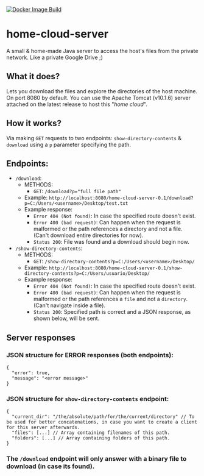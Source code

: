 [![Docker Image Build](https://github.com/fabriziodsp-ransom/home-cloud-server/actions/workflows/docker-image.yml/badge.svg)](https://github.com/fabriziodsp-ransom/home-cloud-server/actions/workflows/docker-image.yml)

# home-cloud-server
A small & home-made Java server to access the host's files from the private network. Like a private Google Drive ;)

## What it does?
Lets you download the files and explore the directories of the host machine. On port 8080 by default. You can use the Apache Tomcat (v10.1.6) server attached on the latest release to host this "_home cloud_".

## How it works?
Via making `GET` requests to two endpoints: `show-directory-contents` & `download` using a `p` parameter specifying the path.

## Endpoints:
- `/download`:
    - METHODS: 
      - `GET`: `/download?p="full file path"`
    - Example: `http://localhost:8080/home-cloud-server-0.1/download?p=C:/Users/<username>/Desktop/test.txt`
    - Example response:
      - `Error 404 (Not found)`: In case the specified route doesn't exist.
      - `Error 400 (bad request)`: Can happen when the request is malformed or the path references a directory and not a file. (Can't download entire directories for now).
      - `Status 200`: File was found and a download should begin now.
- `/show-directory-contents`:
    - METHODS:
      - `GET`: `/show-directory-contents?p=C:/Users/<username>/Desktop/`
    - Example: `http://localhost:8080/home-cloud-server-0.1/show-directory-contents?p=C:/Users/usuario/Desktop/`
    - Example response:
      - `Error 404 (Not found)`: In case the specified route doesn't exist.
      - `Error 400 (bad request)`: Can happen when the request is malformed or the path references a `file` and not a `directory`. (Can't navigate inside a file).
      - `Status 200`: Specified path is correct and a JSON response, as shown below, will be sent.
      
## Server responses
### JSON structure for ERROR responses (both endpoints):
```
{
  "error": true,
  "message": "<error message>"
}
```

### JSON structure for `show-directory-contents` endpoint:
```
{
  "current_dir": "/the/absolute/path/for/the/current/directory" // To be used for better concatenations, in case you want to create a client for this server afterwards.
  "files": [...] // Array containing filenames of this path.
  "folders": [...] // Array containing folders of this path.
}
```
### The `/download` endpoint will only answer with a binary file to download (in case its found).
